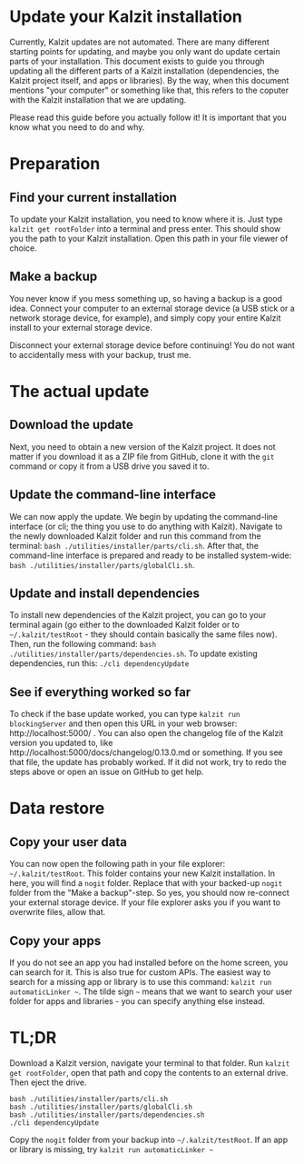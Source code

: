 # Update your Kalzit installation
Currently, Kalzit updates are not automated.
There are many different starting points for updating, and maybe you only want do update certain parts of your installation.
This document exists to guide you through updating all the different parts of a Kalzit installation (dependencies, the Kalzit project itself, and apps or libraries).
By the way, when this document mentions "your computer" or something like that, this refers to the coputer with the Kalzit installation that we are updating.

Please read this guide before you actually follow it! It is important that you know what you need to do and why.

# Preparation
## Find your current installation
To update your Kalzit installation, you need to know where it is. Just type `kalzit get rootFolder` into a terminal and press enter. This should show you the path to your Kalzit installation.
Open this path in your file viewer of choice.

## Make a backup
You never know if you mess something up, so having a backup is a good idea.
Connect your computer to an external storage device (a USB stick or a network storage device, for example), and simply copy your entire Kalzit install to your external storage device.

Disconnect your external storage device before continuing! You do not want to accidentally mess with your backup, trust me.

# The actual update
## Download the update
Next, you need to obtain a new version of the Kalzit project. It does not matter if you download it as a ZIP file from GitHub, clone it with the `git` command or copy it from a USB drive you saved it to.

## Update the command-line interface
We can now apply the update. We begin by updating the command-line interface (or cli; the thing you use to do anything with Kalzit).
Navigate to the newly downloaded Kalzit folder and run this command from the terminal: `bash ./utilities/installer/parts/cli.sh`.
After that, the command-line interface is prepared and ready to be installed system-wide: `bash ./utilities/installer/parts/globalCli.sh`.

## Update and install dependencies
To install new dependencies of the Kalzit project, you can go to your terminal again (go either to the downloaded Kalzit folder or to `~/.kalzit/testRoot` - they should contain basically the same files now).
Then, run the following command: `bash ./utilities/installer/parts/dependencies.sh`.
To update existing dependencies, run this: `./cli dependencyUpdate`

## See if everything worked so far
To check if the base update worked, you can type `kalzit run blockingServer` and then open this URL in your web browser: http://localhost:5000/ .
You can also open the changelog file of the Kalzit version you updated to, like http://localhost:5000/docs/changelog/0.13.0.md or something. If you see that file, the update has probably worked.
If it did not work, try to redo the steps above or open an issue on GitHub to get help.

# Data restore
## Copy your user data
You can now open the following path in your file explorer: `~/.kalzit/testRoot`. This folder contains your new Kalzit installation.
In here, you will find a `nogit` folder. Replace that with your backed-up `nogit` folder from the "Make a backup"-step. So yes, you should now re-connect your external storage device.
If your file explorer asks you if you want to overwrite files, allow that.

## Copy your apps
If you do not see an app you had installed before on the home screen, you can search for it. This is also true for custom APIs.
The easiest way to search for a missing app or library is to use this command: `kalzit run automaticLinker ~`. The tilde sign `~` means that we want to search your user folder for apps and libraries - you can specify anything else instead.

# TL;DR
Download a Kalzit version, navigate your terminal to that folder.
Run `kalzit get rootFolder`, open that path and copy the contents to an external drive. Then eject the drive.

```
bash ./utilities/installer/parts/cli.sh
bash ./utilities/installer/parts/globalCli.sh
bash ./utilities/installer/parts/dependencies.sh
./cli dependencyUpdate
```

Copy the `nogit` folder from your backup into `~/.kalzit/testRoot`. If an app or library is missing, try `kalzit run automaticLinker ~`